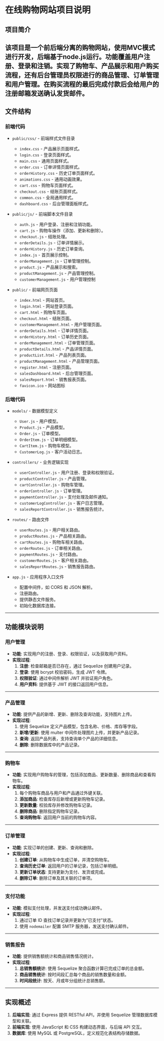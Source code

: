 # 在线购物网站项目说明

## 项目简介
该项目是一个前后端分离的购物网站，使用MVC模式进行开发，后端基于node.js运行。功能覆盖用户注册、登录和注销。实现了购物车、产品展示和用户购买流程，还有后台管理员权限进行的商品管理、订单管理和用户管理。在购买流程的最后完成付款后会给用户的注册邮箱发送确认发货邮件。
---

## 文件结构

### 前端代码
- `public/css/` - 前端样式文件目录
  - `index.css` - 产品展示页面样式。
  - `login.css` - 登录页面样式。
  - `main.css` - 通用页面样式。
  - `order.css` - 订单详情页面样式。
  - `orderHistory.css` - 历史订单页面样式。
  - `animations.css` - 通用动画效果。
  - `cart.css` - 购物车页面样式。
  - `checkout.css` - 结账页面样式。
  - `common.css` - 全局通用样式。
  - `dashboard.css` - 后台管理面板样式。

- `public/js/` - 前端脚本文件目录
  - `auth.js` - 用户登录、注册和注销功能。
  - `cart.js` - 购物车操作（添加、更新和删除）。
  - `checkout.js` - 结账处理。
  - `orderDetails.js` - 订单详情展示。
  - `orderHistory.js` - 历史订单查询。
  - `index.js` - 首页展示控制。
  - `orderManagement.js` - 订单管理控制。
  - `product.js` - 产品展示和搜索。
  - `productManagement.js` - 产品管理控制。
  - `customerManagement.js` - 用户管理控制

- `public/` - 前端网页页面
  - `index.html` - 网站首页。
  - `login.html` - 网站登录页面。
  - `cart.html` - 购物车页面。
  - `checkout.html` - 结账页面。
  - `customerManagement.html` - 用户管理页面。
  - `orderDetails.html` - 订单详情页面。
  - `orderHistory.html` - 订单历史页面。
  - `orderManagement.html` - 订单管理页面。
  - `productDetails.html` - 产品详情页面。
  - `productList.html` - 产品列表页面。
  - `productManagement.html` - 产品管理页面。
  - `register.html` - 注册页面。
  - `salesDashboard.html` - 后台管理页面。
  - `salesReport.html` - 销售报表页面。
  - `favicon.ico` - 网站图标

### 后端代码
- `models/` - 数据模型定义
  - `User.js` - 用户模型。
  - `Product.js` - 产品模型。
  - `Order.js` - 订单模型。
  - `OrderItem.js` - 订单明细模型。
  - `CartItem.js` - 购物车模型。
  - `CustomerLog.js` - 客户活动日志。

- `controllers/` - 业务逻辑实现
  - `userController.js` - 用户注册、登录和权限验证。
  - `productController.js` - 产品管理。
  - `cartController.js` - 购物车管理。
  - `orderController.js` - 订单管理。
  - `paymentController.js` - 支付处理及邮件通知。
  - `customerLogController.js` - 客户日志管理。
  - `salesReportController.js` - 销售报告统计。

- `routes/` - 路由文件
  - `userRoutes.js` - 用户相关路由。
  - `productRoutes.js` - 产品相关路由。
  - `cartRoutes.js` - 购物车相关路由。
  - `orderRoutes.js` - 订单相关路由。
  - `paymentRoutes.js` - 支付路由。
  - `customerRoutes.js` - 客户相关路由。
  - `salesReportRoutes.js` - 销售报告路由。

- `app.js` - 应用程序入口文件
  - 配置中间件，如 CORS 和 JSON 解析。
  - 注册路由。
  - 提供静态文件服务。
  - 初始化数据库连接。

---

## 功能模块说明

### 用户管理
- **功能**: 实现用户的注册、登录、权限验证，以及获取用户资料。
- **实现过程**:
  1. **注册**: 检查邮箱是否已存在，通过 Sequelize 创建用户记录。
  2. **登录**: 使用 bcrypt 校验密码，生成 JWT 令牌。
  3. **权限验证**: 通过中间件解析 JWT 并验证用户角色。
  4. **用户资料**: 提供基于 JWT 的接口返回用户信息。

---

### 产品管理
- **功能**: 提供产品的新增、更新、删除及查询功能，支持图片上传。
- **实现过程**:
  1. 使用 Sequelize 定义产品模型，包含名称、价格、库存等字段。
  2. **新增/更新**: 使用 multer 中间件处理图片上传，并更新产品记录。
  3. **查询**: 返回产品列表，支持查询单个产品的详细信息。
  4. **删除**: 删除数据库中的产品记录。

---

### 购物车
- **功能**: 实现用户购物车的管理，包括添加商品、更新数量、删除商品和查看购物车。
- **实现过程**:
  1. 每个购物车商品与用户和产品通过外键关联。
  2. **添加商品**: 检查库存后新增或更新购物车记录。
  3. **更新数量**: 校验库存并修改购物车记录。
  4. **删除商品**: 删除指定购物车记录。
  5. **查询购物车**: 返回用户当前的购物车内容。

---

### 订单管理
- **功能**: 实现订单的创建、更新、查询和删除。
- **实现过程**:
  1. **创建订单**: 从购物车中生成订单，并清空购物车。
  2. **查询历史订单**: 返回用户的订单记录，包括订单明细。
  3. **更新订单状态**: 支持更新为支付、发货或完成。
  4. **删除订单**: 删除订单及其关联的订单项。

---

### 支付功能
- **功能**: 模拟支付处理，并发送支付成功确认邮件。
- **实现过程**:
  1. 通过订单 ID 查找订单记录并更新为“已支付”状态。
  2. 使用 `nodemailer` 配置 SMTP 服务器，发送支付确认邮件。

---

### 销售报告
- **功能**: 提供销售额统计和商品销售情况统计。
- **实现过程**:
  1. **总销售额统计**: 使用 Sequelize 聚合函数计算已完成订单的总金额。
  2. **商品销售统计**: 按时间段汇总每个商品的销售数量和金额。
  3. **时间段统计**: 按天、月或年分组统计总销售额。

---

## 实现概述
1. **后端实现**: 通过 Express 提供 RESTful API，并使用 Sequelize 管理数据库模型和关联。
2. **前端实现**: 使用 JavaScript 和 CSS 构建动态界面，与后端 API 交互。
3. **数据库**: 使用 MySQL 或 PostgreSQL，定义规范化表结构存储数据。
